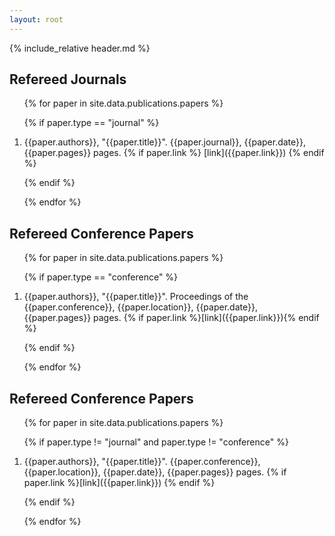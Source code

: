 ```yaml
---
layout: root
---
```


{% include_relative header.md %}

## Refereed Journals

<ol reversed>

{% for paper in site.data.publications.papers %}

{% if paper.type == "journal" %}

<li markdown="1">{{paper.authors}}, "{{paper.title}}". {{paper.journal}}, {{paper.date}}, {{paper.pages}} pages. 
{% if paper.link %} [link]({{paper.link}}) {% endif %} 
</li>

{% endif %}

{% endfor %}

</ol>


## Refereed Conference Papers

<ol reversed>

{% for paper in site.data.publications.papers %}

{% if paper.type == "conference" %}

<li markdown="1">{{paper.authors}}, "{{paper.title}}". Proceedings of the {{paper.conference}}, {{paper.location}}, {{paper.date}}, {{paper.pages}} pages.
{% if paper.link %}[link]({{paper.link}}){% endif %}
</li>

{% endif %}

{% endfor %}

</ol>

## Refereed Conference Papers

<ol reversed>

{% for paper in site.data.publications.papers %}

{% if paper.type != "journal" and paper.type != "conference" %}

<li  markdown="1">{{paper.authors}}, "{{paper.title}}". {{paper.conference}}, {{paper.location}}, {{paper.date}}, {{paper.pages}} pages.
{% if paper.link %}[link]({{paper.link}}) {% endif %}
</li>

{% endif %}

{% endfor %}

</ol>


